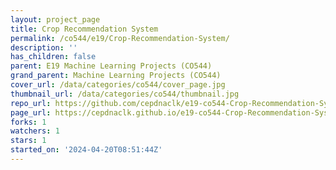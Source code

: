 ```yaml
---
layout: project_page
title: Crop Recommendation System
permalink: /co544/e19/Crop-Recommendation-System/
description: ''
has_children: false
parent: E19 Machine Learning Projects (CO544)
grand_parent: Machine Learning Projects (CO544)
cover_url: /data/categories/co544/cover_page.jpg
thumbnail_url: /data/categories/co544/thumbnail.jpg
repo_url: https://github.com/cepdnaclk/e19-co544-Crop-Recommendation-System
page_url: https://cepdnaclk.github.io/e19-co544-Crop-Recommendation-System
forks: 1
watchers: 1
stars: 1
started_on: '2024-04-20T08:51:44Z'
---
```


